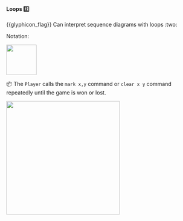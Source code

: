 <div id="title">

#### Loops :two:

<span id="prereqs"></span>

</div>
<span id="outcomes">{{glyphicon_flag}} Can interpret sequence diagrams with loops :two:</span>

<div id="body">

Notation:

<img src="{{baseUrl}}/uml/sequenceDiagrams/loops/images/notation.png" height="80" />
<p/>

<tip-box>

:package: The `Player` calls the `mark x,y` command or `clear x y` command repeatedly until the game is won or lost.

<img src="{{baseUrl}}/uml/sequenceDiagrams/loops/images/playerText.png" height="300" />
<p/>

</tip-box>

</div>

<div id="extras">
</div>